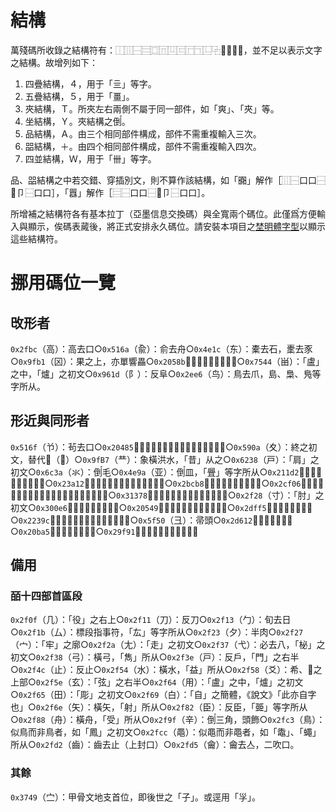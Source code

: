 # 結構

萬殘碼所收錄之結構符有：⿰⿲⿱⿳⿴⿵⿶⿷⿸⿹⿺⿻⿼⿽⿾⿿，並不足以表示文字之結構。故增列如下：

1. 四疊結構，４，用于「亖」等字。
2. 五疊結構，５，用于「畺」。
3. 夾結構，Ｔ。所夾左右兩側不屬于同一部件，如「爽」、「夾」等。
4. 坐結構，Ｙ。夾結構之倒〬。
5. 品結構，Ａ。由三个相同部件構成，部件不需重複輸入三次。
6. 㗊結構，＋。由四个相同部件構成，部件不需重複輸入四次。
7. 四並結構，Ｗ，用于「卌」等字。

品、㗊結構之中若交錯、穿插別文，則不算作該結構，如「嚻」解作［⿲⿱口口⿱𦣻卩⿱口口］，「囂」解作［⿳⿱口口⿱𦣻卩⿱口口］。

所增補之結構符各有基本拉丁（亞墨信息交換碼）與全寬兩个碼位。此僅爲〬方便輸入與顯示，俟碼表蕆後，將正式安排永久碼位。請安裝本項目之[埜明體字型](./埜明體.ttf)以顯示這些結構符。

# 挪用碼位一覽
## 攺形者
`0x2fbc`（⾼）：高去口○`0x516a`（兪）：俞去舟○`0x4e1c`（东）：橐去石，㯻去豕○`0x9fb1`（龱）：果之上，亦單響畾○`0x2058b`（𠖋）：冀、疐所从○`0x7544`（畄）：「盧」之中，「爐」之初文○`0x961d`（阝）：反阜○`0x2ee6`（⻦）：鳥去爪，島、梟、鳬等字所从。
## 形近與同形者
`0x516f`（兯）：茍去口○`0x20485`（𠒅）：𤕦去土、攴，「襄」之初文○`0x590a`（夊）：終之初文，替代𠂂（𠔾）○`0x9fB7`（龷）：象橫洪水，「昔」从之○`0x6238`（戸）：「肩」之初文○`0x6c3a`（氺）：倒〬毛○`0x4e9a`（亚）：倒〬皿，「舋」等字所从○`0x211d2`（𡇒）：「胃」之初文○`0x23a12`（𣨒）：䌛去言，「鼬」之初文○`0x2bcb8`（𫲸）：憲、害之上部○`0x2cf06`（𬼆）：希、𧮫之上部，絺、綌之初文，斜井形○`0x31378`（𱍸）：反刀，「㡭」等字所从○`0x2f28`（⼨）：「肘」之初文○`0x300e6`（𰃦）：「牢」之廓○`0x20549`（𠕉）：橫𠂤，「殿」所从○`0x2dff5`（𭿵）：「敄」左○`0x2239c`（𢎜）：矰之初文，弔、夷所从○`0x5f50`（彐）：帚頭○`0x2d612`（𭘒）：帚渻底○`0x20ba5`（𠮥）：函去倒矢○`0x29f91`（𩾑）：「鷄」之初文。
## 備用
### 皕十四部首區段
`0x2f0f`（⼏）：「役」之右上○`0x2f11`（⼑）：反刀○`0x2f13`（⼓）：旬去日○`0x2f1b`（⼛）：標段指事符，「厷」等字所从○`0x2f23`（⼣）：半肉○`0x2f27`（⼧）：「牢」之廓○`0x2f2a`（⼪）：「走」之初文○`0x2f37`（⼷）：必去八，「柲」之初文○`0x2f38`（⼸）：橫弓，「雋」所从○`0x2f3e`（⼾）：反戶，「門」之右半○`0x2f4c`（⽌）：反止○`0x2f54`（⽔）：橫水，「益」所从○`0x2f58`（⽘）：希、𧮫之上部○`0x2f5e`（⽞）：「弦」之右半○`0x2f64`（⽤）：「盧」之中，「爐」之初文○`0x2f65`（⽥）：「彫」之初文○`0x2f69`（⽩）：「自」之簡體，《說文》「此亦自字也」○`0x2f6e`（⽮）：橫矢，「射」所从○`0x2f82`（⾂）：反臣，「臦」等字所从○`0x2f88`（⾈）：橫舟，「受」所从○`0x2f9f`（⾟）：倒〬三角，頭飾○`0x2fc3`（⿃）：似鳥而非鳥者，如「鳳」之初文○`0x2fcc`（⿌）：似黽而非黽者，如「鼄」、「蠅」所从○`0x2fd2`（⿒）：齒去止（上封口）○`0x2fd5`（⿕）：龠去亼，二吹口。
### 其餘
`0x3749`（㝉）：甲骨文地支首位，即後世之「子」。或逕用「㜽」。
